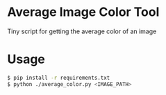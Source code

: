 # Average Image Color Tool
Tiny script for getting the average color of an image

# Usage

```sh
$ pip install -r requirements.txt
$ python ./average_color.py <IMAGE_PATH>
```